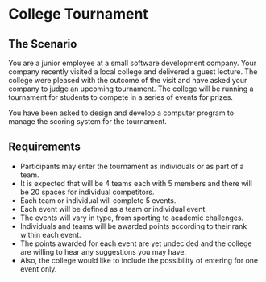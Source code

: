 # College Tournament

## The Scenario

You are a junior employee at a small software development company.
Your company recently visited a local college and delivered a guest lecture.
The college were pleased with the outcome of the visit and have asked your company
to judge an upcoming tournament. The college will be running a tournament
for students to compete in a series of events for prizes.

You have been asked to design and develop a computer program to manage
the scoring system for the tournament.

## Requirements

- Participants may enter the tournament as individuals or as part of a team.
- It is expected that will be 4 teams each with 5 members
  and there will be 20 spaces for individual competitors.
- Each team or individual will complete 5 events.
- Each event will be defined as a team or individual event.
- The events will vary in type, from sporting to academic challenges.
- Individuals and teams will be awarded points according to their rank within each event.
- The points awarded for each event are yet undecided
  and the college are willing to hear any suggestions you may have.
- Also, the college would like to include the possibility of entering for one event only.
